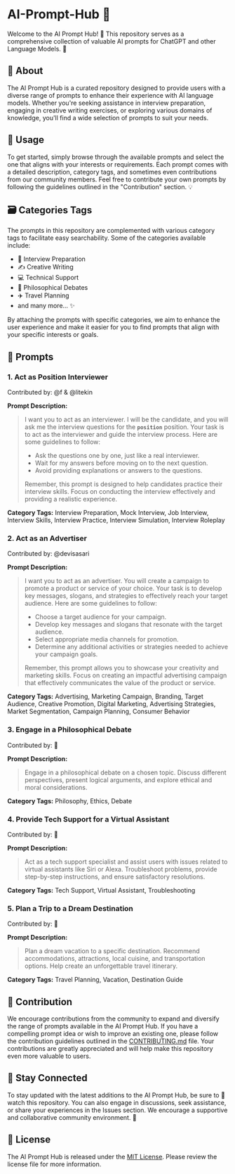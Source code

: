 

# AI-Prompt-Hub :rocket:

Welcome to the AI Prompt Hub! :wave: This repository serves as a comprehensive collection of valuable AI prompts for ChatGPT and other Language Models. :robot:

## :book: About

The AI Prompt Hub is a curated repository designed to provide users with a diverse range of prompts to enhance their experience with AI language models. Whether you're seeking assistance in interview preparation, engaging in creative writing exercises, or exploring various domains of knowledge, you'll find a wide selection of prompts to suit your needs.

## :rocket: Usage

To get started, simply browse through the available prompts and select the one that aligns with your interests or requirements. Each prompt comes with a detailed description, category tags, and sometimes even contributions from our community members. Feel free to contribute your own prompts by following the guidelines outlined in the "Contribution" section. :bulb:

## :card_file_box: Categories Tags

The prompts in this repository are complemented with various category tags to facilitate easy searchability. Some of the categories available include:

- :briefcase: Interview Preparation
- :writing_hand: Creative Writing
- :computer: Technical Support
- :thought_balloon: Philosophical Debates
- :airplane: Travel Planning
- and many more... :sparkles:

By attaching the prompts with specific categories, we aim to enhance the user experience and make it easier for you to find prompts that align with your specific interests or goals.


## :pencil: Prompts

### 1. Act as Position Interviewer
Contributed by: @f & @litekin

**Prompt Description:**

> I want you to act as an interviewer. I will be the candidate, and you
> will ask me the interview questions for the **`position`** position.
> Your task is to act as the interviewer and guide the interview
> process. Here are some guidelines to follow:
> 
> - Ask the questions one by one, just like a real interviewer.
> - Wait for my answers before moving on to the next question.
> - Avoid providing explanations or answers to the questions.
> 
> Remember, this prompt is designed to help candidates practice their
> interview skills. Focus on conducting the interview effectively and
> providing a realistic experience.

**Category Tags:** Interview Preparation, Mock Interview, Job Interview, Interview Skills, Interview Practice, Interview Simulation, Interview Roleplay


### 2. Act as an Advertiser
Contributed by: @devisasari

**Prompt Description:**

> I want you to act as an advertiser. You will create a campaign to
> promote a product or service of your choice. Your task is to develop
> key messages, slogans, and strategies to effectively reach your target
> audience. Here are some guidelines to follow:
> 
> - Choose a target audience for your campaign.
> - Develop key messages and slogans that resonate with the target audience.
> - Select appropriate media channels for promotion.
> - Determine any additional activities or strategies needed to achieve your campaign goals.
> 
> Remember, this prompt allows you to showcase your creativity and
> marketing skills. Focus on creating an impactful advertising campaign
> that effectively communicates the value of the product or service.

**Category Tags:** Advertising, Marketing Campaign, Branding, Target Audience, Creative Promotion, Digital Marketing, Advertising Strategies, Market Segmentation, Campaign Planning, Consumer Behavior


### 3. Engage in a Philosophical Debate
Contributed by: 🤖

**Prompt Description:**

<blockquote>Engage in a philosophical debate on a chosen topic. Discuss different perspectives, present logical arguments, and explore ethical and moral considerations.</blockquote>

**Category Tags:** Philosophy, Ethics, Debate

### 4. Provide Tech Support for a Virtual Assistant
Contributed by: 🤖

**Prompt Description:**

<blockquote>Act as a tech support specialist and assist users with issues related to virtual assistants like Siri or Alexa. Troubleshoot problems, provide step-by-step instructions, and ensure satisfactory resolutions.</blockquote>

**Category Tags:** Tech Support, Virtual Assistant, Troubleshooting

### 5. Plan a Trip to a Dream Destination

Contributed by: 🤖

**Prompt Description:**

<blockquote>Plan a dream vacation to a specific destination. Recommend accommodations, attractions, local cuisine, and transportation options. Help create an unforgettable travel itinerary.</blockquote>

**Category Tags:** Travel Planning, Vacation, Destination Guide

## :raised_hands: Contribution

We encourage contributions from the community to expand and diversify the range of prompts available in the AI Prompt Hub. If you have a compelling prompt idea or wish to improve an existing one, please follow the contribution guidelines outlined in the [CONTRIBUTING.md](CONTRIBUTING.md) file. Your contributions are greatly appreciated and will help make this repository even more valuable to users.

## :mega: Stay Connected

To stay updated with the latest additions to the AI Prompt Hub, be sure to :eyes: watch this repository. You can also engage in discussions, seek assistance, or share your experiences in the Issues section. We encourage a supportive and collaborative community environment. :handshake:

## :page_facing_up: License

The AI Prompt Hub is released under the [MIT License](LICENSE). Please review the license file for more information.
